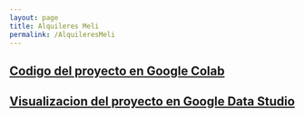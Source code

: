```yaml
---
layout: page
title: Alquileres Meli
permalink: /AlquileresMeli
---
```

  <div class="project">
    <h2><a href='https://colab.research.google.com/drive/14DYZGruOPZ-FESxKW509apNLmyGnK9vW?usp=sharing'>Codigo del proyecto en Google Colab</a></h2>
    <h2><a href="https://datastudio.google.com/reporting/3dfe07a9-80f3-4c31-a878-4401837251e9">Visualizacion del proyecto en Google Data Studio</a> </h2>
  </div>

